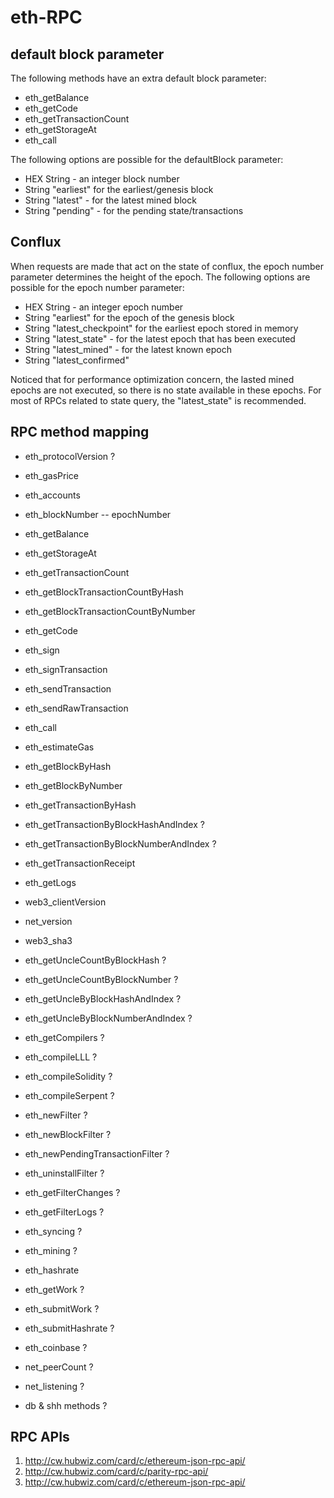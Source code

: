 # eth-RPC

## default block parameter

The following methods have an extra default block parameter:

* eth_getBalance
* eth_getCode
* eth_getTransactionCount
* eth_getStorageAt
* eth_call

The following options are possible for the defaultBlock parameter:

* HEX String - an integer block number
* String "earliest" for the earliest/genesis block
* String "latest" - for the latest mined block
* String "pending" - for the pending state/transactions

## Conflux

When requests are made that act on the state of conflux, the epoch number parameter determines the height of the epoch. The following options are possible for the epoch number parameter:

* HEX String - an integer epoch number
* String "earliest" for the epoch of the genesis block
* String "latest_checkpoint" for the earliest epoch stored in memory
* String "latest_state" - for the latest epoch that has been executed
* String "latest_mined" - for the latest known epoch
* String "latest_confirmed"

Noticed that for performance optimization concern, the lasted mined epochs are not executed, so there is no state available in these epochs. For most of RPCs related to state query, the "latest_state" is recommended.

## RPC method mapping

* eth_protocolVersion  ?
* eth_gasPrice
* eth_accounts
* eth_blockNumber -- epochNumber
* eth_getBalance
* eth_getStorageAt
* eth_getTransactionCount
* eth_getBlockTransactionCountByHash
* eth_getBlockTransactionCountByNumber
* eth_getCode
* eth_sign
* eth_signTransaction
* eth_sendTransaction
* eth_sendRawTransaction
* eth_call
* eth_estimateGas
* eth_getBlockByHash
* eth_getBlockByNumber
* eth_getTransactionByHash
* eth_getTransactionByBlockHashAndIndex  ?
* eth_getTransactionByBlockNumberAndIndex  ?
* eth_getTransactionReceipt
* eth_getLogs
* web3_clientVersion
* net_version
* web3_sha3  

* eth_getUncleCountByBlockHash  ? 
* eth_getUncleCountByBlockNumber  ?
* eth_getUncleByBlockHashAndIndex  ?
* eth_getUncleByBlockNumberAndIndex  ?

* eth_getCompilers  ?
* eth_compileLLL  ?
* eth_compileSolidity  ?
* eth_compileSerpent  ?

* eth_newFilter  ?
* eth_newBlockFilter ?
* eth_newPendingTransactionFilter  ?
* eth_uninstallFilter ?
* eth_getFilterChanges  ?
* eth_getFilterLogs  ?

* eth_syncing ?
* eth_mining ?
* eth_hashrate
* eth_getWork ?
* eth_submitWork ?
* eth_submitHashrate ?
* eth_coinbase ?

* net_peerCount  ?
* net_listening  ?

* db & shh methods ?

## RPC APIs

1. http://cw.hubwiz.com/card/c/ethereum-json-rpc-api/
2. http://cw.hubwiz.com/card/c/parity-rpc-api/
3. http://cw.hubwiz.com/card/c/ethereum-json-rpc-api/